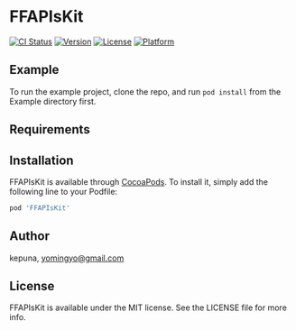# FFAPIsKit

[![CI Status](http://img.shields.io/travis/kepuna/FFAPIsKit.svg?style=flat)](https://travis-ci.org/kepuna/FFAPIsKit)
[![Version](https://img.shields.io/cocoapods/v/FFAPIsKit.svg?style=flat)](http://cocoapods.org/pods/FFAPIsKit)
[![License](https://img.shields.io/cocoapods/l/FFAPIsKit.svg?style=flat)](http://cocoapods.org/pods/FFAPIsKit)
[![Platform](https://img.shields.io/cocoapods/p/FFAPIsKit.svg?style=flat)](http://cocoapods.org/pods/FFAPIsKit)

## Example

To run the example project, clone the repo, and run `pod install` from the Example directory first.

## Requirements

## Installation

FFAPIsKit is available through [CocoaPods](http://cocoapods.org). To install
it, simply add the following line to your Podfile:

```ruby
pod 'FFAPIsKit'
```

## Author

kepuna, yomingyo@gmail.com

## License

FFAPIsKit is available under the MIT license. See the LICENSE file for more info.
